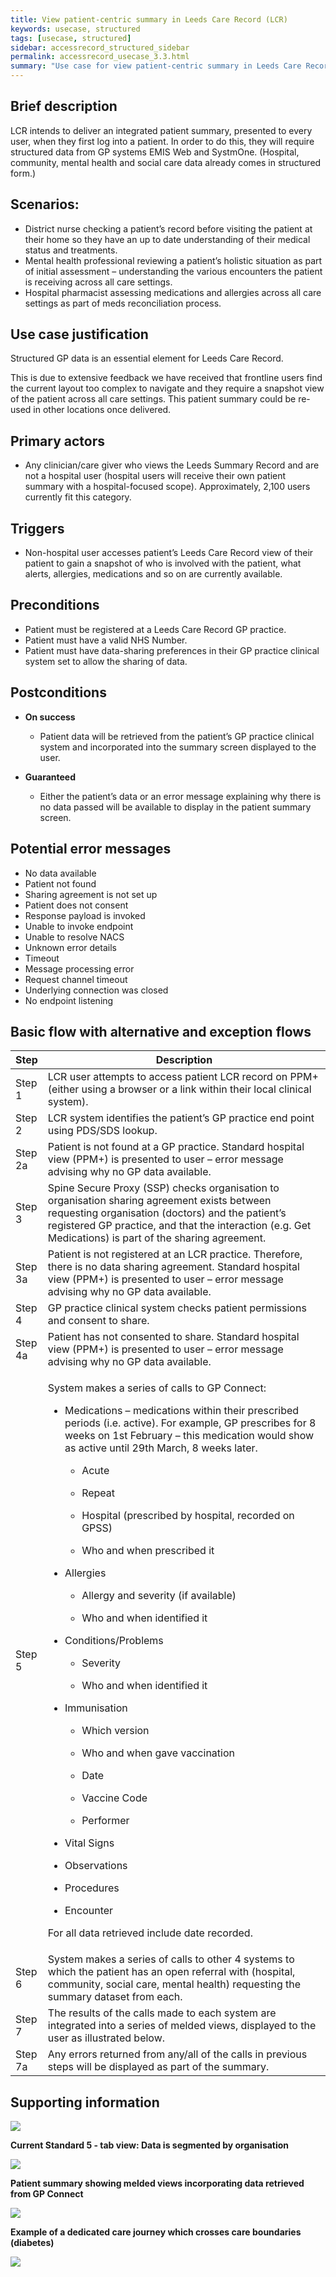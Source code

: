 ```yaml
---
title: View patient-centric summary in Leeds Care Record (LCR)
keywords: usecase, structured
tags: [usecase, structured] 
sidebar: accessrecord_structured_sidebar
permalink: accessrecord_usecase_3.3.html
summary: "Use case for view patient-centric summary in Leeds Care Record"
---
```


## Brief description
LCR intends to deliver an integrated patient summary, presented to every user, when they first log into a patient. In order to do this, they will require structured data from GP systems EMIS Web and SystmOne. (Hospital, community, mental health and social care data already comes in structured form.)

## Scenarios:
-   District nurse checking a patient’s record before visiting the patient at their home so they have an up to date understanding of their medical status and treatments.
-   Mental health professional reviewing a patient’s holistic situation as part of initial assessment – understanding the various encounters the patient is receiving across all care settings.
-   Hospital pharmacist assessing medications and allergies across all care settings as part of meds reconciliation process.

## Use case justification
Structured GP data is an essential element for Leeds Care Record. 

This is due to extensive feedback we have received that frontline users find the current layout too complex to navigate and they require a snapshot view of the patient across all care settings. This patient summary could be re-used in other locations once delivered.

## Primary actors
-   Any clinician/care giver who views the Leeds Summary Record and are not a hospital user (hospital users will receive their own patient summary with a hospital-focused scope). Approximately, 2,100 users currently fit this category.

## Triggers
-   Non-hospital user accesses patient’s Leeds Care Record view of their patient to gain a snapshot of who is involved with the patient, what alerts, allergies, medications and so on are currently available.

## Preconditions
-   Patient must be registered at a Leeds Care Record GP practice.
-   Patient must have a valid NHS Number.
-   Patient must have data-sharing preferences in their GP practice clinical system set to allow the sharing of data.

## Postconditions

-   **On success**
    - Patient data will be retrieved from the patient’s GP practice clinical system and incorporated into the summary screen displayed to the user.

-   **Guaranteed**
    - Either the patient’s data or an error message explaining why there is no data passed will be available to display in the patient summary screen.

## Potential error messages ##
-   No data available
-   Patient not found
-   Sharing agreement is not set up
-   Patient does not consent
-   Response payload is invoked
-   Unable to invoke endpoint
-   Unable to resolve NACS
-   Unknown error details
-   Timeout
-   Message processing error
-   Request channel timeout
-   Underlying connection was closed
-   No endpoint listening

## Basic flow with alternative and exception flows

<table>
<thead>
<tr class="header">
<th style="width:10%">Step</th>
<th>Description</th>
</tr>
</thead>
<tbody>
<tr class="odd">
<td>Step 1</td>
<td>LCR user attempts to access patient LCR record on PPM+ (either using a browser or a link within their local clinical system).</td>
</tr>
<tr class="even">
<td>Step 2</td>
<td>LCR system identifies the patient’s GP practice end point using PDS/SDS lookup.</td>
</tr>
<tr class="odd">
<td>Step 2a</td>
<td>Patient is not found at a GP practice. Standard hospital view (PPM+) is presented to user – error message advising why no GP data available.</td>
</tr>
<tr class="even">
<td>Step 3</td>
<td>Spine Secure Proxy (SSP) checks organisation to organisation sharing agreement exists between requesting organisation (doctors) and the patient’s registered GP practice, and that the interaction (e.g. Get Medications) is part of the sharing agreement.</td>
</tr>
<tr class="odd">
<td>Step 3a</td>
<td>Patient is not registered at an LCR practice. Therefore, there is no data sharing agreement. Standard hospital view (PPM+) is presented to user – error message advising why no GP data available.</td>
</tr>
<tr class="even">
<td>Step 4</td>
<td>GP practice clinical system checks patient permissions and consent to share.</td>
</tr>
<tr class="odd">
<td>Step 4a</td>
<td>Patient has not consented to share. Standard hospital view (PPM+) is presented to user – error message advising why no GP data available.</td>
</tr>
<tr class="even">
<td>Step 5</td>
<td><p>System makes a series of calls to GP Connect:</p>
<ul>
<li><p>Medications – medications within their prescribed periods (i.e. active). For example, GP prescribes for 8 weeks on 1st February – this medication would show as active until 29th March, 8 weeks later.</p>
<ul>
<li><p>Acute</p></li>
<li><p>Repeat</p></li>
<li><p>Hospital (prescribed by hospital, recorded on GPSS)</p></li>
<li><p>Who and when prescribed it</p></li>
</ul></li>
<li><p>Allergies</p>
<ul>
<li><p>Allergy and severity (if available)</p></li>
<li><p>Who and when identified it</p></li>
</ul></li>
<li><p>Conditions/Problems</p>
<ul>
<li><p>Severity</p></li>
<li><p>Who and when identified it</p></li>
</ul></li>
<li><p>Immunisation</p>
<ul>
<li><p>Which version</p></li>
<li><p>Who and when gave vaccination</p></li>
<li><p>Date</p></li>
<li><p>Vaccine Code</p></li>
<li><p>Performer</p></li>
</ul></li>
<li><p>Vital Signs</p></li>
<li><p>Observations</p></li>
<li><p>Procedures</p></li>
<li><p>Encounter</p></li>
</ul>
<p>For all data retrieved include date recorded.</p></td>
</tr>
<tr class="odd">
<td>Step 6</td>
<td>System makes a series of calls to other 4 systems to which the patient has an open referral with (hospital, community, social care, mental health) requesting the summary dataset from each.</td>
</tr>
<tr class="even">
<td>Step 7</td>
<td>The results of the calls made to each system are integrated into a series of melded views, displayed to the user as illustrated below.</td>
</tr>
<tr class="odd">
<td>Step 7a</td>
<td>Any errors returned from any/all of the calls in previous steps will be displayed as part of the summary.</td>
</tr>
</tbody>
</table>

## Supporting information

<img src="images/access_structured/3.3diagram1.png"/>

**Current Standard 5 - tab view: Data is segmented by organisation**

<img src="images/access_structured/3.3diagram2.png"/>

**Patient summary showing melded views incorporating data retrieved from
GP Connect**

<img src="images/access_structured/3.3diagram3.png"/>

**Example of a dedicated care journey which crosses care boundaries
(diabetes)**

<img src="images/access_structured/3.3diagram4.png"/>
